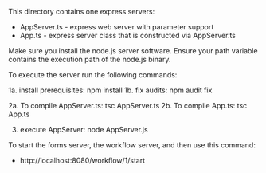 This directory contains one express servers:
* AppServer.ts - express web server with parameter support
* App.ts - express server class that is constructed via AppServer.ts

Make sure you install the node.js server software.  Ensure your path variable contains the execution path of the node.js binary.

To execute the server run the following commands:

1a. install prerequisites: npm install
1b. fix audits: npm audit fix

2a. To compile AppServer.ts: tsc AppServer.ts
2b. To compile App.ts: tsc App.ts

3. execute AppServer: node AppServer.js

To start the forms server, the workflow server, and then use this command:
* http://localhost:8080/workflow/1/start